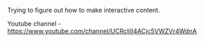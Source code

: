 Trying to figure out how to make interactive content.

Youtube channel - https://www.youtube.com/channel/UCRcljlI4ACjc5VWZVr4WdnA

<!---
stat-void/stat-void is a ✨ special ✨ repository because its `README.md` (this file) appears on your GitHub profile.
You can click the Preview link to take a look at your changes.
--->

